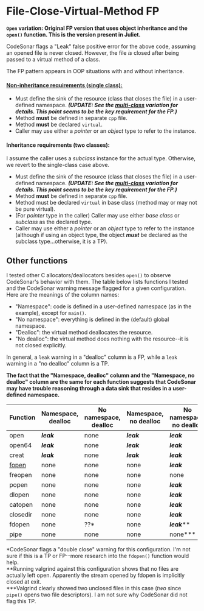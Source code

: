 # File-Close-Virtual-Method FP

**`Open` variation: Original FP version that uses object inheritance and the `open()` function. This is the version present in Juliet.**

CodeSonar flags a "Leak" false positive error for the above code, assuming an opened file is never closed. However, the file *is* closed after being passed to a virtual method of a class.

The FP pattern appears in OOP situations with and without inheritance.

#### [Non-inheritance requirements (single class):](https://github.iu.edu/zpreynol/file-close-virtual-method/tree/no-inheritance)
* Must define the sink of the resource (class that closes the file) in a user-defined namespace. ***(UPDATE: See the [multi-class](https://github.iu.edu/zpreynol/file-close-virtual-method/tree/multi-class) variation for details. This point seems to be the key requirement for the FP.)***
* Method **must** be defined in separate `cpp` file.
* Method **must** be declared `virtual`.
* Caller may use either a *pointer* or an *object* type to refer to the instance.

#### Inheritance requirements (two classes):

I assume the caller uses a *subclass* instance for the actual type. Otherwise, we revert to the single-class case above.

* Must define the sink of the resource (class that closes the file) in a user-defined namespace. ***(UPDATE: See the [multi-class](https://github.iu.edu/zpreynol/file-close-virtual-method/tree/multi-class) variation for details. This point seems to be the key requirement for the FP.)***
* Method **must** be defined in separate `cpp` file.
* Method must be declared `virtual` in base class (method may or may not be pure virtual).
* (For *pointer* type in the caller) Caller may use either *base class* or *subclass* as the declared type.
*  Caller may use either a *pointer* or an *object* type to refer to the instance (although if using an object type, the object ***must*** be declared as the subclass type...otherwise, it is a TP).
 
## Other functions

I tested other C allocators/deallocators besides `open()` to observe CodeSonar's behavior with them. The table below lists functions I tested and the CodeSonar warning message flagged for a given configuration. Here are the meanings of the column names:

* "Namespace": code is defined in a user-defined namespace (as in the example), except for `main()`.
* "No namespace": everything is defined in the (default) global namespace.
* "Dealloc": the virtual method deallocates the resource.
* "No dealloc": the virtual method does nothing with the resource--it is not closed explicitly.

In general, a `leak` warning in a "dealloc" column is a FP, while a `leak` warning in a "no dealloc" column is a TP.

**The fact that the "Namespace, dealloc" column and the "Namespace, no dealloc" column are the same for each function suggests that CodeSonar may have trouble reasoning through a data sink that resides in a user-defined namespace.**

Function | Namespace, dealloc | No namespace, dealloc | Namespace, no dealloc | No namespace, no dealloc
--- | --- | --- | --- | ---
open | ***leak*** | none | ***leak*** | ***leak***
open64 | ***leak*** | none | ***leak*** | ***leak***
creat | ***leak*** | none | ***leak*** | ***leak***
[fopen](https://github.iu.edu/zpreynol/file-close-virtual-method/tree/fopen) | none | none | none | ***leak***
freopen | none | none | none | none
popen | none | none | none | ***leak***
dlopen | none | none | none | ***leak***
catopen | none | none | none | ***leak***
closedir | none | none | none | ***leak***
fdopen | none | ??\* | none | ***leak***\*\*
pipe | none | none | none | none\*\*\*

\*CodeSonar flags a "double close" warning for this configuration. I'm not sure if this is a TP or FP--more research into the `fdopen()` function would help.  
\*\*Running valgrind against this configuration shows that no files are actually left open. Apparently the stream opened by fdopen is implicitly closed at exit.  
\*\*\*Valgrind clearly showed two unclosed files in this case (*two* since `pipe()` opens two file descriptors). I am not sure why CodeSonar did not flag this TP.
